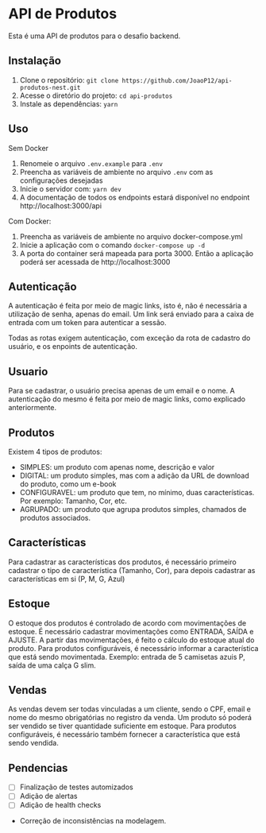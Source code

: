 # API de Produtos

Esta é uma API de produtos para o desafio backend.

## Instalação

1. Clone o repositório: `git clone https://github.com/JoaoP12/api-produtos-nest.git`
2. Acesse o diretório do projeto: `cd api-produtos`
3. Instale as dependências: `yarn`

## Uso

Sem Docker

1. Renomeie o arquivo `.env.example` para `.env`
2. Preencha as variáveis de ambiente no arquivo `.env` com as configurações desejadas
3. Inicie o servidor com: `yarn dev`
4. A documentação de todos os endpoints estará disponível no endpoint http://localhost:3000/api

Com Docker:

1. Preencha as variáveis de ambiente no arquivo docker-compose.yml
2. Inicie a aplicação com o comando `docker-compose up -d`
3. A porta do container será mapeada para porta 3000. Então a aplicação poderá ser acessada de http://localhost:3000

## Autenticação

A autenticação é feita por meio de magic links, isto é, não é necessária a utilização de senha, apenas do email. Um link será enviado para a caixa de entrada com um token para autenticar a sessão.

Todas as rotas exigem autenticação, com exceção da rota de cadastro do usuário, e os enpoints de autenticação.

## Usuario

Para se cadastrar, o usuário precisa apenas de um email e o nome. A autenticação do mesmo é feita por meio de magic links, como explicado anteriormente.

## Produtos

Existem 4 tipos de produtos:

- SIMPLES: um produto com apenas nome, descrição e valor
- DIGITAL: um produto simples, mas com a adição da URL de download do produto, como um e-book
- CONFIGURAVEL: um produto que tem, no mínimo, duas características. Por exemplo: Tamanho, Cor, etc.
- AGRUPADO: um produto que agrupa produtos simples, chamados de produtos associados.

## Características

Para cadastrar as características dos produtos, é necessário primeiro cadastrar o tipo de característica (Tamanho, Cor), para depois cadastrar as características em si (P, M, G, Azul)

## Estoque

O estoque dos produtos é controlado de acordo com movimentações de estoque. É necessário cadastrar movimentações como ENTRADA, SAÍDA e AJUSTE. A partir das movimentações, é feito o cálculo do estoque atual do produto.
Para produtos configuráveis, é necessário informar a característica que está sendo movimentada. Exemplo: entrada de 5 camisetas azuis P, saída de uma calça G slim.

## Vendas

As vendas devem ser todas vinculadas a um cliente, sendo o CPF, email e nome do mesmo obrigatórias no registro da venda.
Um produto só poderá ser vendido se tiver quantidade suficiente em estoque.
Para produtos configuráveis, é necessário também fornecer a característica que está sendo vendida.

## Pendencias

- [ ] Finalização de testes automizados
- [ ] Adição de alertas
- [ ] Adição de health checks
- Correção de inconsistências na modelagem.
